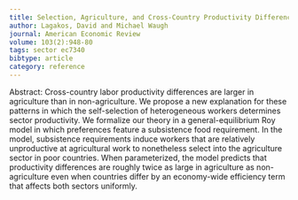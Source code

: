 ```yaml
---
title: Selection, Agriculture, and Cross-Country Productivity Differences
author: Lagakos, David and Michael Waugh
journal: American Economic Review
volume: 103(2):948-80
tags: sector ec7340
bibtype: article
category: reference
---
```

Abstract: Cross-country labor productivity differences are larger in agriculture than in non-agriculture. We propose a new explanation for these patterns in which the self-selection of heterogeneous workers determines sector productivity. We formalize our theory in a general-equilibrium Roy model in which preferences feature a subsistence food requirement. In the model, subsistence requirements induce workers that are relatively unproductive at agricultural work to nonetheless select into the agriculture sector in poor countries. When parameterized, the model predicts that productivity differences are roughly twice as large in agriculture as non-agriculture even when countries differ by an economy-wide efficiency term that affects both sectors uniformly.
